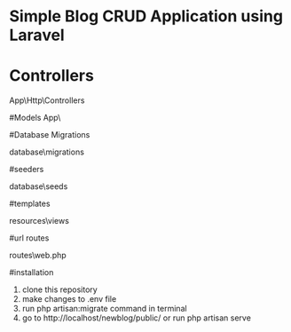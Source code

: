 # Simple Blog CRUD Application using Laravel

# Controllers
App\Http\Controllers

#Models
App\

#Database Migrations

database\migrations

#seeders

database\seeds

#templates

resources\views

#url routes

routes\web.php

#installation

1. clone this repository
2. make changes to .env file
3. run php artisan:migrate command in terminal
4. go to http://localhost/newblog/public/ or run php artisan serve 
